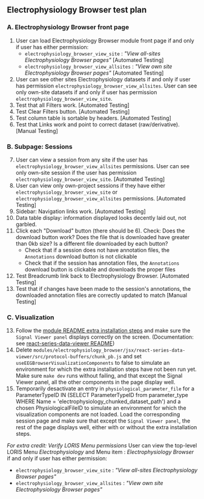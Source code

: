 ## Electrophysiology Browser test plan
	
### A. Electrophysiology Browser front page
1. User can load Electrophysiology Browser module front page if and only if user has either permission:
   * `electrophysiology_browser_view_site` : _"View all-sites Electrophysiology Browser pages"_ [Automated Testing]
   * `electrophysiology_browser_view_allsites` : _"View own site Electrophysiology Browser pages"_ [Automated Testing]
2. User can see other sites Electrophysiology datasets if and only if user has permission `electrophysiology_browser_view_allsites`. User can see only own-site datasets if and only if user has permission `electrophysiology_browser_view_site`. 
3. Test that all Filters work. [Automated Testing]
4. Test Clear Filters button. [Automated Testing]
5. Test column table is sortable by headers. [Automated Testing]
6. Test that Links work and point to correct dataset (raw/derivative). [Manual Testing]

### B. Subpage: Sessions 

7. User can view a session from any site if the user has `electrophysiology_browser_view_allsites` permissions. User can see only own-site session if the user has permission `electrophysiology_browser_view_site`. [Automated Testing]
8. User can view only own-project sessions if they have either `electrophysiology_browser_view_site` or `electrophysiology_browser_view_allsites` permissions. [Automated Testing]
9. Sidebar: Navigation links work. [Automated Testing]
10. Data table display: information displayed looks decently laid out, not garbled.
11. Click each "Download" button (there should be 6). Check: Does the download button work? Does the file that is downloaded have greater than 0kb size? Is a different file downloaded by each button? 
    * Check that if a session does not have annotation files, the `Annotations` download button is not clickable
    * Check that if the session has annotation files, the `Annotations` download button is clickable and downloads the proper files
12. Test Breadcrumb link back to Electrophysiology Browser. [Automated Testing]
13. Test that if changes have been made to the session's annotations, the downloaded annotation files are correctly updated to match [Manual Testing]

### C. Visualization  

13. Follow the [module README extra installation steps](../README.md#installation-requirements-to-use-the-visualization-features) 
and make sure the `Signal Viewer panel` displays correctly on the screen. (Documentation: see [react-series-data-viewer README](../jsx/react-series-data-viewer/README.md#user-manual))
14. Delete `modules/electrophysiology_browser/jsx/react-series-data-viewer/src/protocol-buffers/chunk_pb.js` and set `useEEGBrowserVisualizationComponents` to false to simulate an environment for which the extra installation steps 
have not been run yet. 
Make sure `make dev` runs without failing, and that except the Signal Viewer panel, all the other components in the page display well. 
15. Temporarily desactivate an entry in `physiological_parameter_file` 
for a ParameterTypeID IN (SELECT ParameterTypeID from parameter_type WHERE Name = 'electrophysiology_chunked_dataset_path')
and a chosen PhysiologicalFileID to simulate an environment for which the visualization components are not loaded.
Load the corresponding session page and make sure that except the `Signal Viewer panel`, the rest of the page displays well, either with or without the extra installation steps.

_For extra credit: Verify LORIS Menu permissions_ 
User can view the top-level LORIS Menu _Electrophysiology_ and Menu item : _Electrophysiology Browser_ if and only if user has either permission:
   * `electrophysiology_browser_view_site` : _"View all-sites Electrophysiology Browser pages"_
   * `electrophysiology_browser_view_allsites` : _"View own site Electrophysiology Browser pages"_
